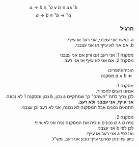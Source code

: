 <style>
    html {
        direction: rtl;
    }
    eqn, table, .katex {
        direction: ltr;
    }
</style>

$$a\rightarrow b \equiv \urcorner a \vee  b \equiv  a \wedge \urcorner b$$
$$a\rightarrow b \equiv \urcorner b \rightarrow  \urcorner a$$

### תרגיל
a. כאשר אני עצבני, אני רעב או עייף.  
b. אם אני לא עייף אז אני עצבני.  

מסקנה 1: אני רעב אם ורק אם אני עצבני  
מסקנה 2: אם אני לא עייף אז אני רעב.  

הוכיחו\הפריכו  
$\Leftarrow a\wedge b$ מסקנה

מסקנה 1:  
אנחנו רוצים להפריך.  
לכן צריך לתת "השמה" כך שמתקיים a נכון, b נכון ומסקנה 1 לא נכונה.  
**אני עייף, אני עצבני ולא רעב.**  
התנאים נכונים אבל המסקנה לא נכונה, אני לא רעב וכן עצבני.

מסקנה 2:  
נניח $a\wedge b$ נכונים ונוכיח את המסקנה
נניח אני לא עייף.  
לכן לפי b אני עצבני.  
ואז לפי a אני רעב או עייף.  
כיוון שהינתן שאינני עייף נובע אני רעב.
מש"ל

